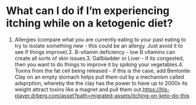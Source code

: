 # What can I do if I’m experiencing itching while on a ketogenic diet?

1. Allergies (compare what you are currently eating to your past eating to try to isolate something new - this could be an allergy. Just avoid it to see if things improve).2. B-vitamin deficiency - low B vitamins can create all sorts of skin issues.3. Gallbladder or Liver - if its congested, then you want to do things to improve it by spiking your vegetables.4. Toxins from the fat cell being released - if this is the case, add Bentonite Clay on an empty stomach helps pull them out by a mechanism called adsprption, whereby the the clay has the power to have up to 2000x its weight attract toxins like a magnet and pull them out.https://hls-player.drberg.com/asset?path=migrated-assets/itching-on-keto-do-this